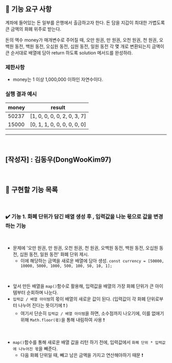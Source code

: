 ## 🚀 기능 요구 사항

계좌에 들어있는 돈 일부를 은행에서 출금하고자 한다. 돈 담을 지갑이 최대한 가볍도록 큰 금액의 화폐 위주로 받는다.

돈의 액수 money가 매개변수로 주어질 때, 오만 원권, 만 원권, 오천 원권, 천 원권, 오백원 동전, 백원 동전, 오십원 동전, 십원 동전, 일원 동전 각 몇 개로 변환되는지 금액이 큰 순서대로 배열에 담아 return 하도록 solution 메서드를 완성하라.

### 제한사항

- money는 1 이상 1,000,000 이하인 자연수이다.

### 실행 결과 예시

| money | result |
| --- | --- |
| 50237	| [1, 0, 0, 0, 0, 2, 0, 3, 7] |
| 15000	| [0, 1, 1, 0, 0, 0, 0, 0, 0] |

------------------------------
<br>

## [작성자] : 김동우(DongWooKim97)
</br> 

## 📝 구현할 기능 목록
</br> 

### ✔️ 기능 1. 화폐 단위가 담긴 배열 생성 후 , 입력값을 나눈 몫으로 값을 변경하는 기능
<br>

  - 문제에 '오만 원권, 만 원권, 오천 원권, 천 원권, 오백원 동전, 백원 동전, 오십원 동전, 십원 동전, 일원 동전' 화폐 단위 제시.
    - 이에 해당하는 금액을 새로운 배열에 담아 생성. ```const currency = [50000, 10000, 5000, 1000, 500, 100, 50, 10, 1];```

<br>

  - 앞서 만든 배열을 ```map()```함수로 활용해, 입력값을 배열의 가장 화폐 단위가 큰 아이템부터 순회하며 나눈다. 
  - ```입력값 / 배열 아이템```의 몫이 배열의 새로운 값이 된다. (입력값이 각 화폐 단위로부터 나누어 진다는 뜻이기에 ❗️ )
    - 여기서 단순히 ```입력값 / 배열 아이템```을 하면, 소수점까지 나오기에, 이를 없애기 위해 ```Math.floor(몫)```을 통해 내림하여 사용 ❗️


<br>

  - ```map()```함수를 통해 새로운 배열 값을 리턴 하기 전에, 입력값에서 ```화폐 단위 * 입력값에 나누어진 몫```을 빼준다.
    - 다음 화폐 단위일 때, 빼고 남은 금액을 가지고 연산해야하기 때문 ❗️
    